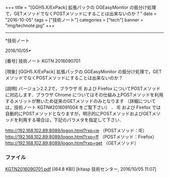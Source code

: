 ﻿+++
title = "[GGH5.X/ExPack] 拡張パックの GGEasyMonitor の振分け処理で，GETメソッドでなくPOSTメソッドにすることは出来ないのか？"
date = "2016-10-05"
tags = ["技術ノート"]
categories = ["tech"]
banner = "img/technote.jpg"
+++

-----------------------------------------------------------------------------------------------------------------------------

*技術ノート

2016/10/05*


[番号]
技術ノート KGTN 2016090701

[現象]
[GGH5.X/ExPack] 拡張パックの GGEasyMonitor
の振分け処理で，GETメソッドでなくPOSTメソッドにすることは出来ないのか？

[説明]
バージョン2.2.2で，ブラウザ IE および Firefox
についてPOSTメソッドに対応します．ブラウザ Chrome
についてはその仕組み上POSTメソッドを利用するメリットが無いため従来のGETメソッドのみとなります
（詳細については，技術ノート KGTN#2016091004 をご覧下さい） ． IE
および Firefox
では自動的にPOSTメソッドとなりますが，明示的にPOSTメソッドおよびGETメソッドを利用する場合は，下記のパラメタを指定して下さい．

<http://192.168.102.89:8089/logon.html?rxp=ie> （POSTメソッド：IE）
<http://192.168.102.89:8089/logon.html?rxp=ff>
（POSTメソッド：Firefox）
<http://192.168.102.89:8089/logon.html?rxp=get> （GETメソッド）


### ファイル

 
 


[KGTN2016090701.pdf](http://techreport.kitasp.net/attachments/download/3048/KGTN2016090701.pdf)
 [(64.8 KB)] [kitasp 技術センター, 2016/10/05
11:07]


 


 

